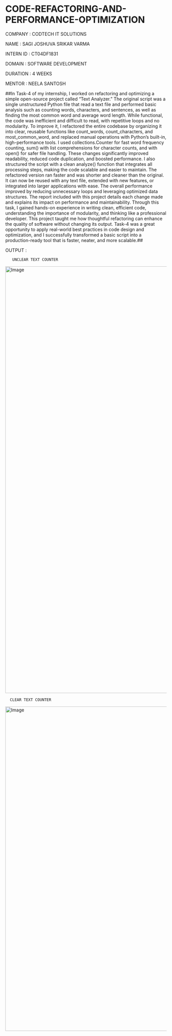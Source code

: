 # CODE-REFACTORING-AND-PERFORMANCE-OPTIMIZATION

COMPANY : CODTECH IT SOLUTIONS

NAME : SAGI JOSHUVA SRIKAR VARMA

INTERN ID : CT04DF1831

DOMAIN : SOFTWARE DEVELOPMENT

DURATION : 4 WEEKS

MENTOR : NEELA SANTOSH

##In Task-4 of my internship, I worked on refactoring and optimizing a simple open-source project called “Text Analyzer.” The original script was a single unstructured Python file that read a text file and performed basic analysis such as counting words, characters, and sentences, as well as finding the most common word and average word length. While functional, the code was inefficient and difficult to read, with repetitive loops and no modularity.
To improve it, I refactored the entire codebase by organizing it into clear, reusable functions like count_words, count_characters, and most_common_word, and replaced manual operations with Python’s built-in, high-performance tools. I used collections.Counter for fast word frequency counting, sum() with list comprehensions for character counts, and with open() for safer file handling. These changes significantly improved readability, reduced code duplication, and boosted performance.
I also structured the script with a clean analyze() function that integrates all processing steps, making the code scalable and easier to maintain. The refactored version ran faster and was shorter and cleaner than the original. It can now be reused with any text file, extended with new features, or integrated into larger applications with ease. The overall performance improved by reducing unnecessary loops and leveraging optimized data structures.
The report included with this project details each change made and explains its impact on performance and maintainability. Through this task, I gained hands-on experience in writing clean, efficient code, understanding the importance of modularity, and thinking like a professional developer. This project taught me how thoughtful refactoring can enhance the quality of software without changing its output. Task-4 was a great opportunity to apply real-world best practices in code design and optimization, and I successfully transformed a basic script into a production-ready tool that is faster, neater, and more scalable.##

OUTPUT :

       UNCLEAR TEXT COUNTER

<img width="1334" alt="Image" src="https://github.com/user-attachments/assets/8a537b28-84a5-4f3a-8719-8424e0a093e6" />

      CLEAR TEXT COUNTER

<img width="1014" alt="Image" src="https://github.com/user-attachments/assets/33449ef3-e48b-4fe5-820f-fa84d3222ec8" />
